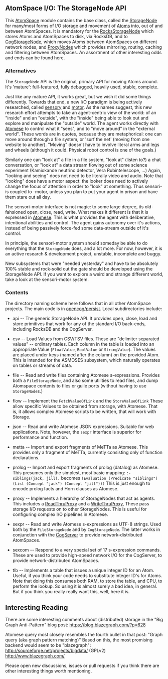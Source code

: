 AtomSpace I/O: The StorageNode API
----------------------------------
This
[AtomSpace](https://github.com/opencog/atomspace)
module contains the base class, called the
[StorageNode](https://wiki.opencog.org/w/StorageNode)
for many/most forms of I/O storage and movement of
[Atoms](https://wiki.opencog.org/w/Atom) into, out of and between
AtomSpaces. It is mandatory for the
[RocksStorageNode](https://github.com/opencog/atomspace-rocks)
which stores Atoms and AtomSpaces to disk, via RocksDB, and to
[CogStorageNode](https://github.com/opencog/atomspace-cog), which
moves Atoms between AtomSpaces on different network nodes, and
[ProxyNodes](https://wiki.opencog.org/w/ProxyNode) which provides
mirroring, routing, caching and filtering between AtomSpaces.
An assortment of other interesting odds and ends can be found here.

### Alternatives
The `StorageNode` API is the original, primary API for moving Atoms
around. It's 'mature': full-featured, fully debugged, heavily used,
stable, complete.

Just like any mature API, it works great, but we wish it did some
things differently. Towards that end, a new I/O paradigm is being
actively researched, called
[sensory](https://github.com/opencog/sensory)
and
[motor](https://github.com/opencog/motor).
As the names suggest, this new research effort attempts to take an
agent-centric view of the world: of an "inside" and an "outside",
with the "inside" being able to look out and explore and manipulate
the "outside" world. The agent works directly with
[Atomese](https://wiki.opencog.org/w/Atomese) to control what it
"sees", and to "move around" in the "external world". These words
are in quotes, because they are metaphorical: one can move around
through a file system, or 'surf the net' (moving from one website
to another). "Moving" doesn't have to involve literal arms and legs
and wheels (although it could. Physical robot control is one of the
goals.)

Similarly one can "look at" a file in a file system, "look at" (listen
to?) a chat conversation, or "look at" a data stream flowing out of some
science experiment (Kamiokande neutrino detector, Vera Rubintelescope,
...) Again, "looking and seeing" does not need to be literally video
and audio.  Note that "looking" does have a motor aspect: the looker
does need to actively change the focus of attention in order to "look"
at something. Thus sensori- is coupled to -motor, unless you plan to
put your agent in prison and have them stare out all day.

The sensori-motor interface is not magic: to some large degree, its
old-fahsioned open, close, read, write. What makes it different is that
it is expressed in [Atomese](https://wiki.opencog.org/w/Atomese).
This is what provides the agent with deliberative, intentional
abilities and control. The agent gains autonomy over it's actions,
instead of being passively force-fed some data-stream outside of it's
control.

In principle, the sensori-motor system should someday be able to do
everything that the `StorageNode` does, and a lot more. For now,
however, it is an active research & development project, unstable,
incomplete and buggy.

New subsystems that were "needed yesterday" and have to be absolutely
100% stable and rock-solid out the gate should be developed using the
StorageNode API. If you want to explore a weird and strange different
world, take a look at the sensori-motor system.

### Contents
The directory naming scheme here follows that in all other AtomSpace
projects. The main code is in [opencog/persist](opencog/persist).
Local subdirectories include:

* api      -- The generic StorageNode API.
              It provides open, close, load and store primitives that
              work for any of the standard I/O back-ends, including
              RocksDB and the CogServer.

* csv      -- Load Values from CSV/TSV files. These are "delimiter
              separated values" -- ordinary tables. Each column in the
              table is loaded into an appropriate Value (`FloatValue`,
              `BoolValue` or `StringValue`). The values are placed
              under keys (named after the column) on the provided Atom.
              This is intended for the ASMOSES subsystem, which
              naturally operates on tables or streams of data.

* file     -- Read and write files containing Atomese s-expressions.
              Provides both a `FileStorageNode`, and also some utilities
              to read files, and dump Atomspace contents to files or
              guile ports (without having to use `StorageNode`s.)

* flow     -- Implement the `FetchValueOfLink` and the `StoreValueOfLink`
              These allow specific Values to be obtained from storage,
              with Atomese. That is, it allows complex Atomese scripts
              to be written, that will work with Storage.

* json     -- Read and write Atomese JSON expressions. Suitable for
              web applications. Note, however, the `sexpr` interface
              is superior for performance and function.

* metta    -- Import and export fragments of MeTTa as Atomese. This
              provides only a fragment of MeTTa, currently consisting
              only of function declarations.

* prolog   -- Import and export fragments of prolog (datalog) as
              Atomese. This presumes only the simplest, most basic
              mapping: `:- siblings(jack, jill).` becomes
              `(Evaluation (Predicate "siblings") (List (Concept "jack") (Concept "jill")))`
              This is just enough to encode prolog facts and Horn
              clauses as Atomese.

* proxy    -- Implements a hierarchy of StorageNodes that act as agents.
              This includes a
              [ReadThruProxy](https://wiki.opencog.org/w/ReadThruProxy)
              and a
              [WriteThruProxy](https://wiki.opencog.org/w/WriteThruProxy),
              These pass storage I/O requests on to other StorageNodes.
              This is useful for configuring complex I/O pipelines
              in Atomese.

* sexpr    -- Read and write Atomese s-expressions as UTF-8 strings.
              Used both by the `FileStorageNode` and by `CogStorageNode`.
              The latter works in conjunction with the
              [CogServer](https://github.com/opencog/cogserver)
              to provide network-distributed AtomSpaces.

* sexcom   -- Respond to a very special set of 17 s-expression commands.
              These are used to provide high-speed network I/O for the
              CogServer, to provide network-distributed AtomSpaces.

* tlb      -- Implements a table that issues a unique integer ID for an
              Atom. Useful, if you think your code needs to substitute
              integer ID's for Atoms. Note that doing this consumes both
              RAM, to store the table, and CPU, to perform the lookup.
              So using it is almost surely a bad idea, in general. But
              if you think you really really want this, well, here it is.


Interesting Reading
-------------------
There are some interesting comments about (distributed) storage in the
"Big Graph Anti-Pattern" blog post: https://blog.blazegraph.com/?p=628

Atomese query most closely resembles the fourth bullet in that post:
"Graph query (aka graph pattern matching)"  Based on this, the
most promising backend would seem to be "blazegraph":
http://sourceforge.net/projects/bigdata/ (GPLv2)
http://www.blazegraph.com/

Please open new discussions, issues or pull requests if you think there
are other interesting things worth mentioning.
